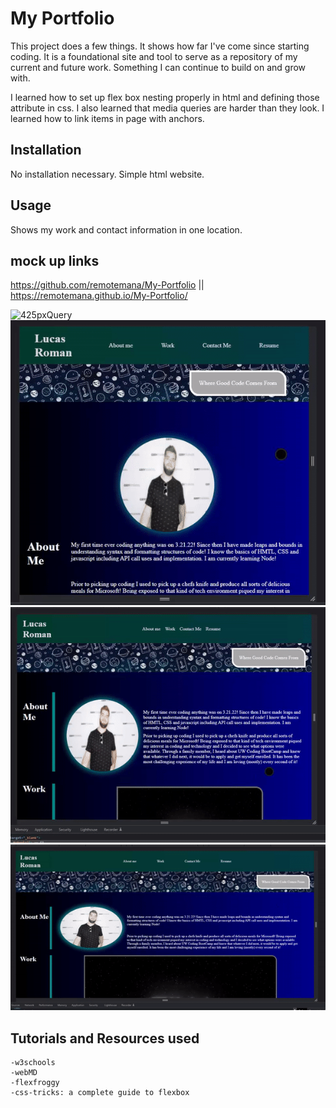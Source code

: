# My Portfolio

This project does a few things. It shows how far I've come since starting coding. It is a foundational site and tool to serve as a repository of my current and future work. Something I can continue to build on and grow with. 

I learned how to set up flex box nesting properly in html and defining those attribute in css. I also learned that media queries are harder than they look. I learned how to link items in page with anchors. 


## Installation

No installation necessary. Simple html website. 

## Usage 

Shows my work and contact information in one location. 

## mock up links

https://github.com/remotemana/My-Portfolio ||
https://remotemana.github.io/My-Portfolio/

![425pxQuery](./assets/images/425-query.gif)
![768pxQuery](./assets/images/768-query.gif)
![1024pxQuery](./assets/images/1024-%20query.gif)
![1440pxQuery](./assets/images/1440-query.gif)

## Tutorials and Resources used
    -w3schools
    -webMD
    -flexfroggy
    -css-tricks: a complete guide to flexbox
    
